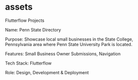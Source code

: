 # assets
Flutterflow Projects

Name: Penn State Directory

Purpose: Showcase local small businesses in the State College, Pennsylvania area where Penn State University Park is located.

Features: Small Business Owner Submissions, Navigation

Tech Stack: Flutterflow

Role: Design, Development & Deployment
